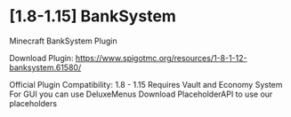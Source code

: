 # [1.8-1.15] BankSystem
Minecraft BankSystem Plugin

Download Plugin: https://www.spigotmc.org/resources/1-8-1-12-banksystem.61580/

Official Plugin Compatibility: 1.8 - 1.15
Requires Vault and Economy System
For GUI you can use DeluxeMenus
Download PlaceholderAPI to use our placeholders
